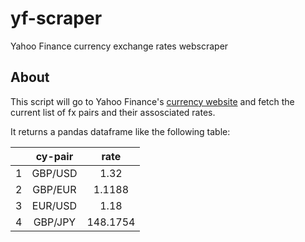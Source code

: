 # yf-scraper
Yahoo Finance currency exchange rates webscraper

## About
This script will go to Yahoo Finance's [currency website](https://uk.finance.yahoo.com/currencies) and fetch the current list of fx pairs and their assosciated rates.

It returns a pandas dataframe like the following table:

|    |cy-pair|   rate   |
|:--:|:-----:|:--------:|
|1   |GBP/USD|      1.32|
|2   |GBP/EUR|    1.1188|
|3   |EUR/USD|      1.18|
|4   |GBP/JPY|  148.1754|

